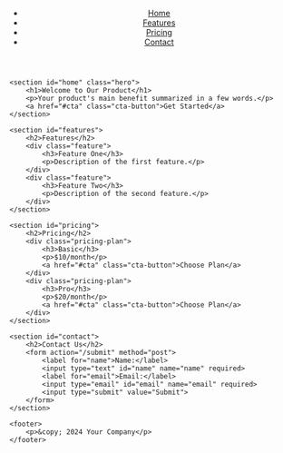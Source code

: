 <!DOCTYPE html>
<html lang="en">
<head>
    <meta charset="UTF-8">
    <meta name="viewport" content="width=device-width, initial-scale=1.0">
    <title>Landing Page</title>
    <link rel="stylesheet"href="style.css">
</head>
<body>
    <header>
        <nav>
            <ul>
                <li><a href="#home">Home</a></li>
                <li><a href="#features">Features</a></li>
                <li><a href="#pricing">Pricing</a></li>
                <li><a href="#contact">Contact</a></li>
            </ul>
        </nav>
    </header>
    
    <section id="home" class="hero">
        <h1>Welcome to Our Product</h1>
        <p>Your product's main benefit summarized in a few words.</p>
        <a href="#cta" class="cta-button">Get Started</a>
    </section>

    <section id="features">
        <h2>Features</h2>
        <div class="feature">
            <h3>Feature One</h3>
            <p>Description of the first feature.</p>
        </div>
        <div class="feature">
            <h3>Feature Two</h3>
            <p>Description of the second feature.</p>
        </div>
    </section>

    <section id="pricing">
        <h2>Pricing</h2>
        <div class="pricing-plan">
            <h3>Basic</h3>
            <p>$10/month</p>
            <a href="#cta" class="cta-button">Choose Plan</a>
        </div>
        <div class="pricing-plan">
            <h3>Pro</h3>
            <p>$20/month</p>
            <a href="#cta" class="cta-button">Choose Plan</a>
        </div>
    </section>

    <section id="contact">
        <h2>Contact Us</h2>
        <form action="/submit" method="post">
            <label for="name">Name:</label>
            <input type="text" id="name" name="name" required>
            <label for="email">Email:</label>
            <input type="email" id="email" name="email" required>
            <input type="submit" value="Submit">
        </form>
    </section>

    <footer>
        <p>&copy; 2024 Your Company</p>
    </footer>
</body>
</html>

